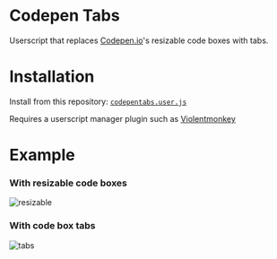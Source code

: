 # Codepen Tabs
Userscript that replaces [Codepen.io](https://codepen.io/pen/)'s resizable code boxes with tabs.

# Installation
Install from this repository: [`codepentabs.user.js`](https://github.com/rovyko/codepen-tabs/raw/master/codepentabs.user.js)

Requires a userscript manager plugin such as [Violentmonkey](https://violentmonkey.github.io/)

# Example
### With resizable code boxes
![resizable](https://i.imgur.com/Geahhwe.png)

### With code box tabs
![tabs](https://i.imgur.com/nr7RskZ.png)
